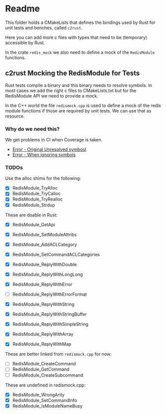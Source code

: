 # Readme

This folder holds a CMakeLists that defines the bindings used by Rust for unit tests and benches, called `c2rust`. 

Here you can add more c files with types that need to be (temporary) accessible by Rust.

In the crate `redis_mock` we also need to define a mock of the `RedisModule` functions.

## c2rust Mocking the RedisModule for Tests

Rust tests compile a binary and this binary needs to resolve symbols. In most cases we add the right c files to CMakeLists.txt but for the RedisModule API we need to provide a mock.

In the C++ world the file `redismock.cpp` is used to define a mock of the redis module functions if those are required by unit tests. We can use that as resource.

### Why do we need this? 

We get problems in CI when Coverage is taken. 

- [Error - Original Unresolved symbosl](https://github.com/RediSearch/RediSearch/actions/runs/15755356051/job/44409489248?pr=6342#step:17:1888)
- [Error - When ignoring symbols](https://github.com/RediSearch/RediSearch/actions/runs/15761116511/job/44427857483?pr=6342#step:17:4458)

### TODOs

Use the alloc shims for the following:

- [x] RedisModule_TryAlloc
- [x] RedisModule_TryCalloc
- [x] RedisModule_TryRealloc
- [x] RedisModule_Strdup

These are doable in Rust:

- [x] RedisModule_GetApi
- [x] RedisModule_SetModuleAttribs
- [x] RedisModule_AddACLCategory
- [x] RedisModule_SetCommandACLCategories

- [x] RedisModule_ReplyWithDouble
- [x] RedisModule_ReplyWithLongLong
- [x] RedisModule_ReplyWithError
- [ ] RedisModule_ReplyWithErrorFormat
- [x] RedisModule_ReplyWithString
- [x] RedisModule_ReplyWithStringBuffer
- [x] RedisModule_ReplyWithSimpleString
- [x] RedisModule_ReplyWithArray
- [x] RedisModule_ReplyWithMap

These are better linked from `redismock.cpp` for now:

- [ ] RedisModule_CreateCommand
- [ ] RedisModule_GetCommand
- [ ] RedisModule_CreateSubcommand

These are undefined in redismock.cpp:

- [x] RedisModule_WrongArity
- [x] RedisModule_SetCommandInfo
- [x] RedisModule_IsModuleNameBusy